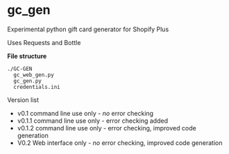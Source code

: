 # gc_gen

Experimental python gift card generator for Shopify Plus 

Uses Requests and Bottle 

**File structure**
```
./GC-GEN 
  gc_web_gen.py 
  gc_gen.py 
  credentials.ini 
````

Version list
- v0.1   command line use only - *no* error checking
- v0.1.1 command line use only - error checking added
- v0.1.2 command line use only - error checking, improved code generation
- V0.2   Web interface only - *no* error checking, improved code generation


